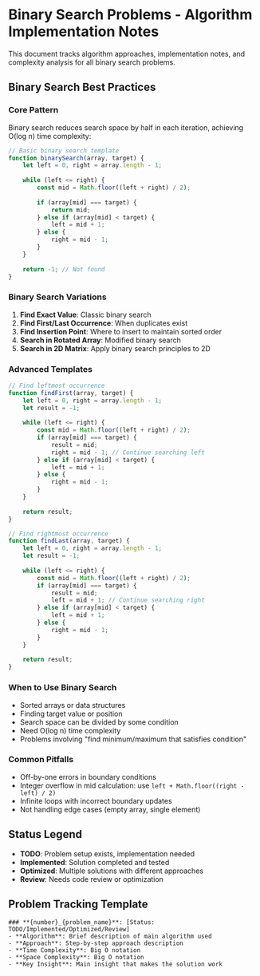# Binary Search Problems - Algorithm Implementation Notes

This document tracks algorithm approaches, implementation notes, and complexity analysis for all binary search problems.

## Binary Search Best Practices

### Core Pattern
Binary search reduces search space by half in each iteration, achieving O(log n) time complexity:

```javascript
// Basic binary search template
function binarySearch(array, target) {
    let left = 0, right = array.length - 1;
    
    while (left <= right) {
        const mid = Math.floor((left + right) / 2);
        
        if (array[mid] === target) {
            return mid;
        } else if (array[mid] < target) {
            left = mid + 1;
        } else {
            right = mid - 1;
        }
    }
    
    return -1; // Not found
}
```

### Binary Search Variations
1. **Find Exact Value**: Classic binary search
2. **Find First/Last Occurrence**: When duplicates exist
3. **Find Insertion Point**: Where to insert to maintain sorted order
4. **Search in Rotated Array**: Modified binary search
5. **Search in 2D Matrix**: Apply binary search principles to 2D

### Advanced Templates
```javascript
// Find leftmost occurrence
function findFirst(array, target) {
    let left = 0, right = array.length - 1;
    let result = -1;
    
    while (left <= right) {
        const mid = Math.floor((left + right) / 2);
        if (array[mid] === target) {
            result = mid;
            right = mid - 1; // Continue searching left
        } else if (array[mid] < target) {
            left = mid + 1;
        } else {
            right = mid - 1;
        }
    }
    
    return result;
}

// Find rightmost occurrence
function findLast(array, target) {
    let left = 0, right = array.length - 1;
    let result = -1;
    
    while (left <= right) {
        const mid = Math.floor((left + right) / 2);
        if (array[mid] === target) {
            result = mid;
            left = mid + 1; // Continue searching right
        } else if (array[mid] < target) {
            left = mid + 1;
        } else {
            right = mid - 1;
        }
    }
    
    return result;
}
```

### When to Use Binary Search
- Sorted arrays or data structures
- Finding target value or position
- Search space can be divided by some condition
- Need O(log n) time complexity
- Problems involving "find minimum/maximum that satisfies condition"

### Common Pitfalls
- Off-by-one errors in boundary conditions
- Integer overflow in mid calculation: use `left + Math.floor((right - left) / 2)`
- Infinite loops with incorrect boundary updates
- Not handling edge cases (empty array, single element)

## Status Legend
- **TODO**: Problem setup exists, implementation needed
- **Implemented**: Solution completed and tested
- **Optimized**: Multiple solutions with different approaches
- **Review**: Needs code review or optimization

## Problem Tracking Template
```
### **{number}_{problem_name}**: [Status: TODO/Implemented/Optimized/Review]
- **Algorithm**: Brief description of main algorithm used
- **Approach**: Step-by-step approach description
- **Time Complexity**: Big O notation
- **Space Complexity**: Big O notation
- **Key Insight**: Main insight that makes the solution work
```